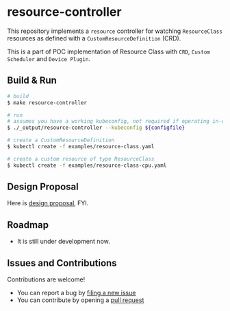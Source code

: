 # resource-controller

This repository implements a `resource` controller for watching `ResourceClass` resources as
defined with a `CustomResourceDefinition` (CRD).

This is a part of POC implementation of Resource Class with `CRD`, `Custom Scheduler` and `Device Plugin`.

## Build & Run

```sh
# build
$ make resource-controller

# run
# assumes you have a working kubeconfig, not required if operating in-cluster
$ ./_output/resource-controller --kubeconfig ${configfile}

# create a CustomResourceDefinition
$ kubectl create -f examples/resource-class.yaml

# create a custom resource of type ResourceClass
$ kubectl create -f examples/resource-class-cpu.yaml

```

## Design Proposal

Here is [design proposal](https://docs.google.com/document/d/1EyOUHah_4hx3QCY0FGyM8n-1FHhIIlG47ws6BgDPfUk/edit?usp=sharing), FYI.

## Roadmap

- It is still under development now.

## Issues and Contributions

Contributions are welcome!

* You can report a bug by [filing a new issue](https://github.com/caicloud/resource-controller/issues/new)
* You can contribute by opening a [pull request](https://help.github.com/articles/using-pull-requests/)
